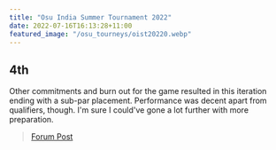 ```yaml
---
title: "Osu India Summer Tournament 2022"
date: 2022-07-16T16:13:28+11:00
featured_image: "/osu_tourneys/oist20220.webp"
---
```


4th
---------
<!--more-->
Other commitments and burn out for the game resulted in this iteration ending with a sub-par placement. Performance was decent apart from qualifiers, though. I'm sure I could've gone a lot further with more preparation.

> [Forum Post](https://osu.ppy.sh/community/forums/topics/1574499?n=1)

